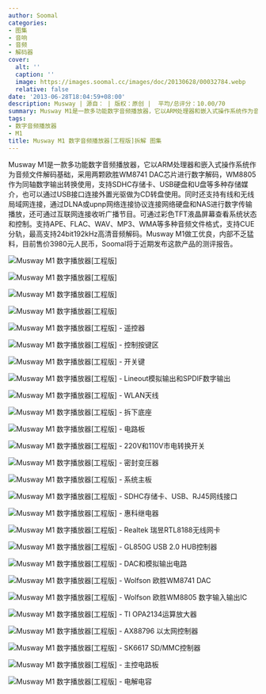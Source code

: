 ```yaml
---
author: Soomal
categories:
- 图集
- 音响
- 音频
- 解码器
cover:
  alt: ''
  caption: ''
  image: https://images.soomal.cc/images/doc/20130628/00032784.webp
  relative: false
date: '2013-06-28T18:04:59+08:00'
description: Musway | 源自： | 版权：原创 |  平均/总评分：10.00/70
summary: Musway M1是一款多功能数字音频播放器，它以ARM处理器和嵌入式操作系统作为音频文件解码基础，采用欧胜WM8741作为数字解码，支持DHC存储卡、USB硬盘和U盘等多种存储媒介，也可以通过USB接口连接外置光驱做为CD转盘使用。同时还支持有线和无线局域网连接。
tags:
- 数字音频播放器
- M1
title: Musway M1 数字音频播放器[工程版]拆解 图集
---
```


Musway M1是一款多功能数字音频播放器，它以ARM处理器和嵌入式操作系统作为音频文件解码基础，采用两颗欧胜WM8741 DAC芯片进行数字解码，WM8805作为同轴数字输出转换使用，支持SDHC存储卡、USB硬盘和U盘等多种存储媒介，也可以通过USB接口连接外置光驱做为CD转盘使用。同时还支持有线和无线局域网连接，通过DLNA或upnp网络连接协议连接网络硬盘和NAS进行数字传输播放，还可通过互联网连接收听广播节目。可通过彩色TFT液晶屏幕查看系统状态和控制。支持APE、FLAC、WAV、MP3、WMA等多种音频文件格式，支持CUE分轨，最高支持24bit192kHz高清音频解码。Musway M1做工优良，内部不乏猛料，目前售价3980元人民币，Soomal将于近期发布这款产品的测评报告。



![Musway M1 数字播放器[工程版]](https://images.soomal.cc/images/doc/20130628/00032758.webp)



![Musway M1 数字播放器[工程版]](https://images.soomal.cc/images/doc/20130628/00032759.webp)



![Musway M1 数字播放器[工程版]](https://images.soomal.cc/images/doc/20130628/00032760.webp)



![Musway M1 数字播放器[工程版]](https://images.soomal.cc/images/doc/20130628/00032761.webp)



![Musway M1 数字播放器[工程版] - 遥控器](https://images.soomal.cc/images/doc/20130628/00032762.webp)



![Musway M1 数字播放器[工程版] - 控制按键区](https://images.soomal.cc/images/doc/20130628/00032763.webp)



![Musway M1 数字播放器[工程版] - 开关键](https://images.soomal.cc/images/doc/20130628/00032764.webp)



![Musway M1 数字播放器[工程版] - Lineout模拟输出和SPDIF数字输出](https://images.soomal.cc/images/doc/20130628/00032765.webp)



![Musway M1 数字播放器[工程版] - WLAN天线](https://images.soomal.cc/images/doc/20130628/00032766.webp)



![Musway M1 数字播放器[工程版] - 拆下底座](https://images.soomal.cc/images/doc/20130628/00032767.webp)



![Musway M1 数字播放器[工程版] - 电路板](https://images.soomal.cc/images/doc/20130628/00032768.webp)



![Musway M1 数字播放器[工程版] - 220V和110V市电转换开关](https://images.soomal.cc/images/doc/20130628/00032769.webp)



![Musway M1 数字播放器[工程版] - 密封变压器](https://images.soomal.cc/images/doc/20130628/00032770.webp)



![Musway M1 数字播放器[工程版] - 系统主板](https://images.soomal.cc/images/doc/20130628/00032771.webp)



![Musway M1 数字播放器[工程版] - SDHC存储卡、USB、RJ45网线接口](https://images.soomal.cc/images/doc/20130628/00032772.webp)



![Musway M1 数字播放器[工程版] - 惠科继电器](https://images.soomal.cc/images/doc/20130628/00032773.webp)



![Musway M1 数字播放器[工程版] - Realtek 瑞昱RTL8188无线网卡](https://images.soomal.cc/images/doc/20130628/00032774.webp)



![Musway M1 数字播放器[工程版] - GL850G USB 2.0 HUB控制器](https://images.soomal.cc/images/doc/20130628/00032775.webp)



![Musway M1 数字播放器[工程版] - DAC和模拟输出电路](https://images.soomal.cc/images/doc/20130628/00032776.webp)



![Musway M1 数字播放器[工程版] - Wolfson 欧胜WM8741 DAC](https://images.soomal.cc/images/doc/20130628/00032777.webp)



![Musway M1 数字播放器[工程版] - Wolfson 欧胜WM8805 数字输入输出IC](https://images.soomal.cc/images/doc/20130628/00032778.webp)



![Musway M1 数字播放器[工程版] - TI OPA2134运算放大器](https://images.soomal.cc/images/doc/20130628/00032779.webp)



![Musway M1 数字播放器[工程版] - AX88796 以太网控制器](https://images.soomal.cc/images/doc/20130628/00032780.webp)



![Musway M1 数字播放器[工程版] - SK6617 SD/MMC控制器](https://images.soomal.cc/images/doc/20130628/00032781.webp)



![Musway M1 数字播放器[工程版] - 主控电路板](https://images.soomal.cc/images/doc/20130628/00032782.webp)



![Musway M1 数字播放器[工程版] - 电解电容](https://images.soomal.cc/images/doc/20130628/00032783.webp)